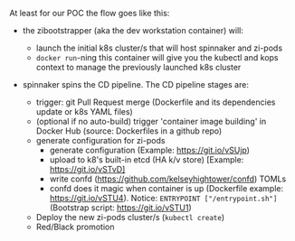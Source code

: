 At least for our POC the flow goes like this:

* the zibootstrapper (aka the dev workstation container) will:
	* launch the initial k8s cluster/s that will host spinnaker and zi-pods
	* `docker run`-ning this container will give you the kubectl and kops context to manage the previously launched k8s cluster

* spinnaker spins the CD pipeline. The CD pipeline stages are:

	* trigger: git Pull Request merge (Dockerfile and its dependencies update or k8s YAML files)
	* (optional if no auto-build) trigger 'container image building' in Docker Hub (source: Dockerfiles in a github repo)
	* generate configuration for zi-pods
		* generate configuration (Example: https://git.io/vSUjp)
		* upload to k8's built-in etcd (HA k/v store) [Example: https://git.io/vSTvD]
		* write confd (https://github.com/kelseyhightower/confd) TOMLs
		* confd does it magic when container is up (Dockerfile example: https://git.io/vSTU4). Notice: `ENTRYPOINT ["/entrypoint.sh"]` (Bootstrap script: https://git.io/vSTU1)
	* Deploy the new zi-pods cluster/s (`kubectl create`)
	* Red/Black promotion

